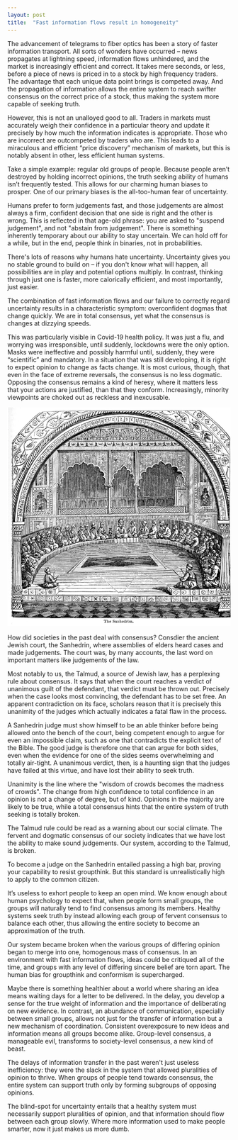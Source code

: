 ```yaml
---
layout: post
title:  "Fast information flows result in homogeneity"
---
```


The advancement of telegrams to fiber optics has been a story of faster information transport. All sorts of wonders have occurred – news propagates at lightning speed, information flows unhindered, and the market is increasingly efficient and correct. It takes mere seconds, or less, before a piece of news is priced in to a stock by high frequency traders. The advantage that each unique data point brings is competed away. And the propagation of information allows the entire system to reach swifter consensus on the correct price of a stock, thus making the system more capable of seeking truth. 

However, this is not an unalloyed good to all. Traders in markets must accurately weigh their confidence in a particular theory and update it precisely by how much the information indicates is appropriate. Those who are incorrect are outcompeted by traders who are. This leads to a miraculous and efficient “price discovery” mechanism of markets, but this is notably absent in other, less efficient human systems.

Take a simple example: regular old groups of people. Because people aren’t destroyed by holding incorrect opinions, the truth seeking ability of humans isn’t frequently tested. This allows for our charming human biases to prosper. One of our primary biases is the all-too-human fear of uncertainty.

Humans prefer to form judgements fast, and those judgements are almost always a firm, confident decision that one side is right and the other is wrong. This is reflected in that age-old phrase: you are asked to "suspend judgement", and not "abstain from judgement". There is something inherently temporary about our ability to stay uncertain. We can hold off for a while, but in the end, people think in binaries, not in probabilities. 

There's lots of reasons why humans hate uncertainty. Uncertainty gives you no stable ground to build on – if you don't know what will happen, all possibilities are in play and potential options multiply. In contrast, thinking through just one is faster, more calorically efficient, and most importantly, just easier. 

The combination of fast information flows and our failure to correctly regard uncertainty results in a characteristic symptom: overconfident dogmas that change quickly. We are in total consensus, yet what the consensus is changes at dizzying speeds. 

This was particularly visible in Covid-19 health policy. It was just a flu, and worrying was irresponsible, until suddenly, lockdowns were the only option. Masks were ineffective and possibly harmful until, suddenly, they were “scientific” and mandatory. In a situation that was still developing, it is right to expect opinion to change as facts change. It is most curious, though, that even in the face of extreme reversals, the consensus is no less dogmatic. Opposing the consensus remains a kind of heresy, where it matters less that your actions are justified, than that they conform. Increasingly, minority viewpoints are choked out as reckless and inexcusable.

![Sanhedrin](/assets/sanhedrin.png)

How did societies in the past deal with consensus? Consdier the ancient Jewish court, the Sanhedrin, where assemblies of elders heard cases and made judgements. The court was, by many accounts, the last word on important matters like judgements of the law. 

Most notably to us, the Talmud, a source of Jewish law, has a perplexing rule about consensus. It says that when the court reaches a verdict of unanimous guilt of the defendant, that verdict must be thrown out. Precisely when the case looks most convincing, the defendant has to be set free. An apparent contradiction on its face, scholars reason that it is precisely this unanimity of the judges which actually indicates a fatal flaw in the process. 

A Sanhedrin judge must show himself to be an able thinker before being allowed onto the bench of the court, being competent enough to argue for even an impossible claim, such as one that contradicts the explicit text of the Bible. The good judge is therefore one that can argue for both sides, even when the evidence for one of the sides seems overwhelming and totally air-tight. A unanimous verdict, then, is a haunting sign that the judges have failed at this virtue, and have lost their ability to seek truth.

Unanimity is the line where the "wisdom of crowds becomes the madness of crowds". The change from high confidence to total confidence in an opinion is not a change of degree, but of kind. Opinions in the majority are likely to be true, while a total consensus hints that the entire system of truth seeking is totally broken.

The Talmud rule could be read as a warning about our social climate. The fervent and dogmatic consensus of our society indicates that we have lost the ability to make sound judgements. Our system, according to the Talmud, is broken.

To become a judge on the Sanhedrin entailed passing a high bar, proving your capability to resist groupthink. But this standard is unrealistically high to apply to the common citizen. 

It’s useless to exhort people to keep an open mind. We know enough about human psychology to expect that, when people form small groups, the groups will naturally tend to find consensus among its members. Healthy systems seek truth by instead allowing each group of fervent consensus to balance each other, thus allowing the entire society to become an approximation of the truth.

Our system became broken when the various groups of differing opinion began to merge into one, homogenous mass of consensus. In an environment with fast information flows, ideas could be critiqued all of the time, and groups with any level of differing sincere belief are torn apart. The human bias for groupthink and conformism is supercharged.

Maybe there is something healthier about a world where sharing an idea means waiting days for a letter to be delivered. In the delay, you develop a sense for the true weight of information and the importance of deliberating on new evidence. In contrast, an abundance of communication, especially between small groups, allows not just for the transfer of information but a new mechanism of coordination. Consistent overexposure to new ideas and information means all groups become alike. Group-level consensus, a manageable evil, transforms to society-level consensus, a new kind of beast.

The delays of information transfer in the past weren't just useless inefficiency: they were the slack in the system that allowed pluralities of opinion to thrive. When groups of people tend towards consensus, the entire system can support truth only by forming subgroups of opposing opinions. 

The blind-spot for uncertainty entails that a healthy system must necessarily support pluralities of opinion, and that information should flow between each group slowly. Where more information used to make people smarter, now it just makes us more dumb.
